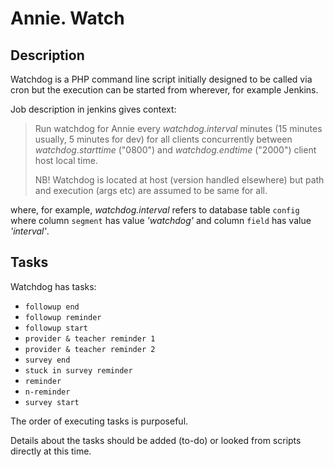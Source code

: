 # Annie. Watch

## Description

Watchdog is a PHP command line script initially designed to be called via cron but the execution can be started from wherever, for example Jenkins.

Job description in jenkins gives context:

> Run watchdog for Annie every _watchdog.interval_ minutes (15 minutes usually, 5 minutes for dev) for all clients concurrently between _watchdog.starttime_ ("0800") and _watchdog.endtime_ ("2000") client host local time.
> 
> NB! Watchdog is located at host (version handled elsewhere) but path and execution (args etc) are assumed to be same for all.

where, for example, _watchdog.interval_ refers to database table `config` where column `segment` has value _'watchdog'_ and column `field` has value _'interval'_.

## Tasks

Watchdog has tasks:

- `followup end`
- `followup reminder`
- `followup start`
- `provider & teacher reminder 1`
- `provider & teacher reminder 2`
- `survey end`
- `stuck in survey reminder`
- `reminder`
- `n-reminder`
- `survey start`

The order of executing tasks is purposeful.

Details about the tasks should be added (to-do) or looked from scripts directly at this time.
